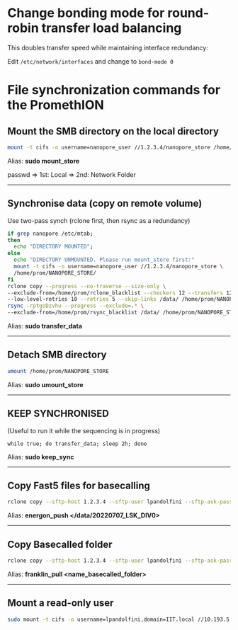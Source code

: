 # Change bonding mode for round-robin transfer load balancing
This doubles transfer speed while maintaining interface redundancy:

Edit ```/etc/network/interfaces``` and change to ```bond-mode 0```

# File synchronization commands for the PromethION

## Mount the SMB directory on the local directory

```bash
mount -t cifs -o username=nanopore_user //1.2.3.4/nanopore_store /home/prom/NANOPORE_STORE/
```

Alias: **sudo mount_store**

passwd   => 1st: Local
         => 2nd: Network Folder

____
 

## Synchronise data (copy on remote volume)
Use two-pass synch (rclone first, then rsync as a redundancy)
```bash
if grep nanopore /etc/mtab; 
then
  echo "DIRECTORY MOUNTED";
else
  echo "DIRECTORY UNMOUNTED. Please run mount_store first:"
  mount -t cifs -o username=nanopore_user //1.2.3.4/nanopore_store \
  /home/prom/NANOPORE_STORE/
fi
rclone copy --progress --no-traverse --size-only \
--exclude-from=/home/prom/rclone_blacklist --checkers 12 --transfers 12 \
--low-level-retries 10 --retries 5 --skip-links /data/ /home/prom/NANOPORE_STORE/
rsync -rptgoDzvhu --progress --exclude=.* \
--exclude-from=/home/prom/rsync_blacklist /data/ /home/prom/NANOPORE_STORE/
```

Alias: **sudo transfer_data**

____

## Detach SMB directory

```bash
umount /home/prom/NANOPORE_STORE
```

Alias: **sudo umount_store**

____

## KEEP SYNCHRONISED

(Useful to run it while the sequencing is in progress)

```
while true; do transfer_data; sleep 2h; done
```

Alias: **sudo keep_sync**

____

## Copy Fast5 files for basecalling

```bash
rclone copy --sftp-host 1.2.3.4 --sftp-user lpandolfini --sftp-ask-password --checkers 12 --transfers 12 --low-level-retries 10 --retries 5 --include *.fast5 --progress $1 :sftp:/work/lpandolfini/fast5/
```

Alias: **energon_push </data/20220707_LSK_DIV0>**

____

## Copy Basecalled folder

```bash
rclone copy --sftp-host 1.2.3.4 --sftp-user lpandolfini --sftp-ask-password --checkers 12 --transfers 12 --low-level-retries 10 --retries 5 --progress :sftp:/work/lpandolfini/$1 .
```

Alias: **franklin_pull <name_basecalled_folder>**

____

## Mount a read-only user

```bash
sudo mount -t cifs -o username=lpandolfini,domain=IIT.local //10.193.5.11/nanopore_store win_share
```
